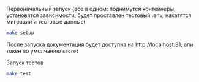 Первоначальный запуск (все в одном: поднимутся контейнеры, установятся зависимости, будет проставлен тестовый .env, накатятся миграции и тестовые данные)
```bash
make setup
```
После запуска документация будет доступна на http://localhost:81, апи токен по умолчанию `secret`

Запуск тестов
```bash
make test
```
